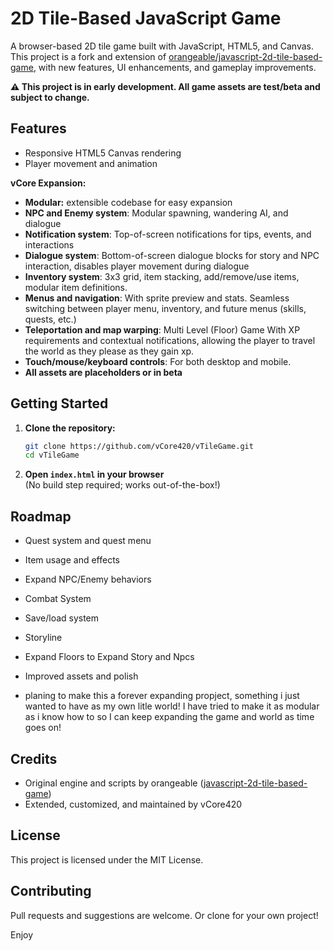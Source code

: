 # 2D Tile-Based JavaScript Game

A browser-based 2D tile game built with JavaScript, HTML5, and Canvas.  
This project is a fork and extension of [orangeable/javascript-2d-tile-based-game](https://github.com/orangeable/javascript-2d-tile-based-game), with new features, UI enhancements, and gameplay improvements.

**⚠️ This project is in early development. All game assets are test/beta and subject to change.**

## Features

- Responsive HTML5 Canvas rendering
- Player movement and animation

**vCore Expansion:**
- **Modular:** extensible codebase for easy expansion
- **NPC and Enemy system**: Modular spawning, wandering AI, and dialogue
- **Notification system**: Top-of-screen notifications for tips, events, and interactions
- **Dialogue system**: Bottom-of-screen dialogue blocks for story and NPC interaction, disables player movement during dialogue
- **Inventory system**: 3x3 grid, item stacking, add/remove/use items, modular item definitions.
- **Menus and navigation**: With sprite preview and stats. Seamless switching between player menu, inventory, and future menus (skills, quests, etc.)
- **Teleportation and map warping**: Multi Level (Floor) Game With XP requirements and contextual notifications, allowing the player to travel the world as they please as they gain xp.
- **Touch/mouse/keyboard controls**: For both desktop and mobile.
- **All assets are placeholders or in beta**

## Getting Started

1. **Clone the repository:**
   ```bash
   git clone https://github.com/vCore420/vTileGame.git
   cd vTileGame
   ```
2. **Open `index.html` in your browser**  
   (No build step required; works out-of-the-box!)

## Roadmap

- Quest system and quest menu
- Item usage and effects
- Expand NPC/Enemy behaviors
- Combat System
- Save/load system
- Storyline
- Expand Floors to Expand Story and Npcs
- Improved assets and polish

- planing to make this a forever expanding propject, something i just wanted to have as my own litle world! I have tried to make it as modular as i know how to so I can keep expanding the game and world as time goes on!

## Credits

- Original engine and scripts by orangeable ([javascript-2d-tile-based-game](https://github.com/orangeable/javascript-2d-tile-based-game))
- Extended, customized, and maintained by vCore420

## License

This project is licensed under the MIT License.

## Contributing

Pull requests and suggestions are welcome. Or clone for your own project!

Enjoy